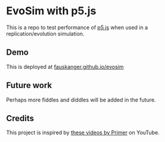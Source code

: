 # EvoSim with p5.js

This is a repo to test performance of [p5.js][p5] when used in a replication/evolution simulation.


## Demo
This is deployed at [fauskanger.github.io/evosim][demo]

## Future work


Perhaps more fiddles and diddles will be added in the future.


## Credits

This project is inspired by [these videos by Primer][primer_yt] on YouTube.



[demo]: https://fauskanger.github.io/evosim
[p5]: https://p5js.org/
[primer_yt]: https://www.youtube.com/playlist?list=PLKortajF2dPBWMIS6KF4RLtQiG6KQrTdB


